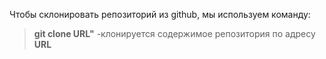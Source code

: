 Чтобы склонировать репозиторий из github, мы используем команду:
>**git clone URL"** -клонируется содержимое репозитория по адресу **URL**
